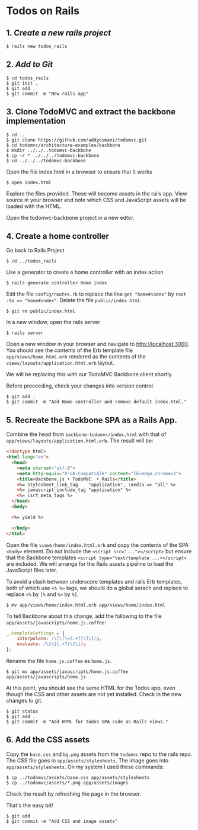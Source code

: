 # Todos on Rails

## 1. *Create a new rails project*

    $ rails new todos_rails

## 2. *Add to Git*

    $ cd todos_rails
    $ git init .
    $ git add .
    $ git commit -m "New rails app"


## 3. Clone TodoMVC and extract the backbone implementation

    $ cd ..
    $ git clone https://github.com/addyosmani/todomvc.git
    $ cd todomvc/architecture-examples/backbone
    $ mkdir ../../..todomvc-backbone
    $ cp -r * ../../../todomvc-backbone
    $ cd ../../../todomvc-backbone

Open the file index.html in a browser to ensure that it works

    $ open index.html

Explore the files provided. These will become assets in the rails app. View source in your browser and note which CSS and JavaScript assets will be loaded with the HTML.

Open the todomvc-backbone project in a new edtor.

## 4. Create a home controller

Go back to Rails Project

    $ cd ../todos_rails

Use a generator to create a home controller with an index action

    $ rails generate controller Home index

Edit the file `config/routes.rb` to replace the line `get "home#index"` by `root :to => "home#index"`.
Delete the file `public/index.html`.

    $ git rm public/index.html

In a new window, open the rails server

    $ rails server

Open a new window in your browser and navigate to <http://localhost:3000>. You should see the contents 
of the Erb template file `app/views/home.html.erb` rendered as the contents of the `views/layouts/application.html.erb` layout.

We will be replacing this with our TodoMVC Backbone client shortly.

Before proceeding, check your changes into version control.
 
    $ git add .
    $ git commit -m "Add Home controller and remove default index.html."

## 5. Recreate the Backbone SPA as a Rails App.

Combine the head from `backbone-todomvc/index.html` with that of `app/views/layouts/application.html.erb`. The result will be:

```html
<!doctype html>
<html lang="en">
  <head>
    <meta charset="utf-8">
    <meta http-equiv="X-UA-Compatible" content="IE=edge,chrome=1">
    <title>Backbone.js • TodoMVC  • Rails</title>
    <%= stylesheet_link_tag    "application", :media => "all" %>
    <%= javascript_include_tag "application" %>
    <%= csrf_meta_tags %>
  </head>
  <body>

  <%= yield %>

  </body>
</html>
```

Open the file `views/home/index.html.erb` and copy the contents of the SPA `<body>` element. Do not include the `<script src="..."></script>` but ensure that the Backbone templates `<script type="text/template ...></script>` are included. We will arrange for the Rails assets pipeline to load the JavaScript files later.

To avoid a clash between underscore templates and rails Erb templates, both of which use `<% %>` tags, we should do a global serach and replace to replace `<%` by `[%` and `%>` by `%]`.

    $ mv app/views/home/index.html.erb app/views/home/index.html

To tell Backbone about this change, add the following to the file `app/assets/javascripts/home.js.coffee`:

```javascript
_.templateSettings = {
    interpolate: /\[\[\=(.+?)\]\]/g,
    evaluate: /\[\[(.+?)\]\]/g
};
```

Rename the file `home.js.coffee` as `home.js`.

    $ git mv app/assets/javascripts/home.js.coffee app/assets/javascripts/home.js

At this point, you should see the same HTML for the Todos app, even though the CSS and other assets are not yet installed. Check in the new changes to git.

    $ git status
    $ git add .
    $ git commit -m "Add HTML for Todos SPA code as Rails views."

## 6. Add the CSS assets

Copy the `base.css` and `bg.png` assets from the `todomvc` repo to the rails repo. The CSS file goes in `app/assets/stylesheets`. The image goes into `app/assets/stylesheets`. On my system I used these commands:

    $ cp ../todomvc/assets/base.css app/assets/stylesheets
    $ cp ../todomvc/assets/*.png app/assets/images

Check the result by refreshing the page in the browser.

That's the easy bit!

    $ git add .
    $ git commit -m "Add CSS and image assets"